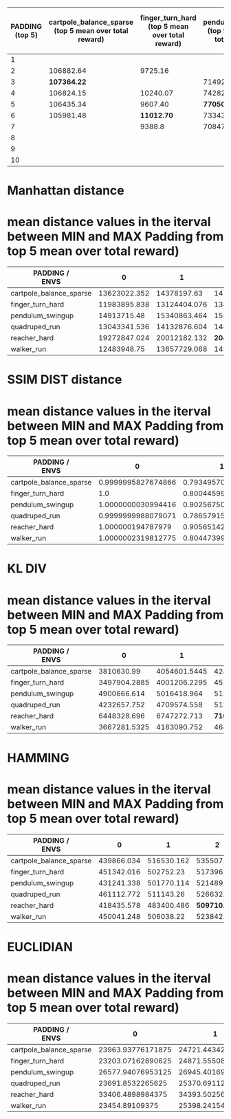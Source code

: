 | PADDING <br/>(top 5) | cartpole_balance_sparse <br/>(top 5 mean over total reward) | finger_turn_hard <br/>(top 5 mean over total reward) | pendulum_swingup <br/>(top 5 mean over total reward) | quadruped_run <br/>(top 5 mean over total reward) | reacher_hard <br/>(top 5 mean over total reward) | walker_run <br/>(top 5 mean over total reward) |
|----------------------|-------------------------------------------------------------|------------------------------------------------------|------------------------------------------------------|---------------------------------------------------|--------------------------------------------------|------------------------------------------------|
| 1                    |                                                             |                                                      |                                                      |                                                   |                                                  |                                                |
| 2                    | 106882.64                                                   | 9725.16                                              |                                                      |                                                   |                                                  |                                                |
| 3                    | **107364.22**                                               |                                                      | 71492.54                                             | 33165.13                                          |                                                  |                                                |
| 4                    | 106824.15                                                   | 10240.07                                             | 74282.47                                             | 33095.36                                          |                                                  | 36696.21                                       |
| 5                    | 106435.34                                                   | 9607.40                                              | **77050.04**                                         | 34528.38                                          |                                                  | **39344.69**                                   |
| 6                    | 105981.48                                                   | **11012.70**                                         | 73343.50                                             |                                                   |                                                  | 38997.98                                       |
| 7                    |                                                             | 9388.8                                               | 70847.77                                             |                                                   |                                                  | 35413.27                                       |
| 8                    |                                                             |                                                      |                                                      | **36329.05**                                      |                                                  | 36184.35                                       |
| 9                    |                                                             |                                                      |                                                      | 32638.14                                          |                                                  |                                                |
| 10                   |                                                             |                                                      |                                                      |                                                   |                                                  |                                                |

# Manhattan distance

# mean distance values in the iterval between MIN and MAX Padding from top 5 mean over total reward)

| PADDING  / <br/>ENVS    | 0            | 1            | 2                | 3                | 4            | 5                | 6                | 7            | 8                | 9            | 10           |
|-------------------------|--------------|--------------|------------------|------------------|--------------|------------------|------------------|--------------|------------------|--------------|--------------|
| cartpole_balance_sparse | 13623022.352 | 14378197.63  | 14741267.806     | **15010075.482** | 15202445.638 | 15402803.442     | 15553931.878     | 15672547.382 | 15833427.346     | 15898059.728 | 15985722.08  |
| finger_turn_hard        | 11983895.838 | 13124404.076 | 13899435.168     | 14619289.944     | 15231475.854 | 15804050.708     | **16306455.986** | 16817855.308 | 17235645.43      | 17630349.462 | 17966009.312 |
| pendulum_swingup        | 14913715.48  | 15340863.464 | 15596291.432     | 15821357.496     | 16011340.762 | **16201986.276** | 16373162.688     | 16529011.39  | 16706731.706     | 16866973.108 | 17030594.464 |
| quadruped_run           | 13043341.536 | 14132876.604 | 14809102.856     | 15303571.89      | 15664876.672 | 15913826.762     | 16143287.342     | 16345406.238 | **16532009.232** | 16655425.632 | 16799336.13  |
| reacher_hard            | 19272847.024 | 20012182.132 | **20479491.288** | 20759578.708     | 20959022.412 | 21140235.812     | 21301314.884     | 21461803.124 | 21622652.688     | 21765215.824 | 21895917.468 |
| walker_run              | 12483948.75  | 13657729.068 | 14321677.454     | 14936651.414     | 15486181.452 | **15962033.146** | 16333748.832     | 16710170.1   | 17057356.008     | 17257944.268 | 17498239.54  |

# SSIM DIST distance

# mean distance values in the iterval between MIN and MAX Padding from top 5 mean over total reward)

| PADDING  / <br/>ENVS    | 0                  | 1                  | 2                      | 3                      | 4                   | 5                      | 6                       | 7                   | 8                      | 9                   | 10                 |
|-------------------------|--------------------|--------------------|------------------------|------------------------|---------------------|------------------------|-------------------------|---------------------|------------------------|---------------------|--------------------|
| cartpole_balance_sparse | 0.9999995827674866 | 0.7934957091808319 | 0.6906039717197419     | **0.6258374986648559** | 0.5880986834168435  | 0.5585771251916886     | 0.542104000210762       | 0.5331846047639847  | 0.5181286771893501     | 0.5157167556285858  | 0.5103219413161277 |
| finger_turn_hard        | 1.0                | 0.800445995092392  | 0.6805139561891556     | 0.5988009808659553     | 0.5479942187666893  | 0.5128868770003319     | **0.48713735908269884** | 0.46358521276712417 | 0.4471208924651146     | 0.43654270845651627 | 0.4245182574391365 |
| pendulum_swingup        | 1.0000000030994416 | 0.9025675065517426 | 0.8347614427804947     | 0.7820015308856965     | 0.7458589091300964  | **0.714268046617508**  | 0.6934143254756927      | 0.6766229724884033  | 0.6589013577699662     | 0.6492074284553527  | 0.6389792143106461 |
| quadruped_run           | 0.9999999988079071 | 0.7865791540145874 | 0.6350819741487503     | 0.5423174982070923     | 0.48647712004184723 | 0.458147910118103      | 0.4364655518531799      | 0.4205310775637627  | **0.4080477197766304** | 0.405221512556076   | 0.3991477360725403 |
| reacher_hard            | 1.000000194787979  | 0.9056514222621918 | **0.8454099801778794** | 0.8035023107528686     | 0.7745804247856141  | 0.7506211931705475     | 0.7313598163127899      | 0.715207754611969   | 0.7011260027885438     | 0.6905512579679489  | 0.6797830729484559 |
| walker_run              | 1.0000002319812775 | 0.804473991394043  | 0.7133002933263779     | 0.6549476925134659     | 0.6149258903264999  | **0.5837171683907509** | 0.5645396784543991      | 0.545196164548397   | 0.531645820915699      | 0.5228010822534561  | 0.5140579162836075 |

# KL DIV

# mean distance values in the iterval between MIN and MAX Padding from top 5 mean over total reward)

| PADDING  / <br/>ENVS    | 0            | 1            | 2               | 3                | 4            | 5               | 6               | 7            | 8              | 9           | 10           |
|-------------------------|--------------|--------------|-----------------|------------------|--------------|-----------------|-----------------|--------------|----------------|-------------|--------------|
| cartpole_balance_sparse | 3810630.99   | 4054601.5445 | 4243366.3895    | **4379685.1645** | 4504358.4585 | 4615591.4345    | 4724008.3365    | 4766988.7775 | 4902292.538    | 4887732.593 | 4973511.6275 |
| finger_turn_hard        | 3497904.2885 | 4001206.2295 | 4526374.8055    | 5059582.219      | 5530328.047  | 5977712.005     | **6367062.217** | 6714337.994  | 7162379.565    | 7400269.459 | 7730446.913  |
| pendulum_swingup        | 4900666.614  | 5016418.964  | 5129894.189     | 5248570.341      | 5345231.96   | **5462020.699** | 5541292.152     | 5644016.675  | 5742104.413    | 5845932.944 | 5937536.465  |
| quadruped_run           | 4232657.752  | 4709574.558  | 5133515.279     | 5479198.223      | 5746450.71   | 5919699.923     | 6094562.918     | 6259223.658  | **6388761.78** | 6496155.705 | 6586038.277  |
| reacher_hard            | 6448328.696  | 6747272.713  | **7105091.832** | 7468691.241      | 7775945.503  | 8064025.41      | 8327139.04      | 8578506.942  | 8842279.087    | 9083912.172 | 9322161.691  |
| walker_run              | 3667281.5325 | 4183090.752  | 4640155.7415    | 5085034.239      | 5531971.364  | **5942705.257** | 6245514.727     | 6602086.908  | 6929245.033    | 7184767.209 | 7380472.508  |

# HAMMING

# mean distance values in the iterval between MIN and MAX Padding from top 5 mean over total reward)

| PADDING  / <br/>ENVS    | 0          | 1          | 2             | 3              | 4          | 5              | 6              | 7          | 8              | 9          | 10         |
|-------------------------|------------|------------|---------------|----------------|------------|----------------|----------------|------------|----------------|------------|------------|
| cartpole_balance_sparse | 439866.034 | 516530.162 | 535507.174    | **543280.868** | 551083.01  | 554965.06      | 555506.574     | 558042.628 | 560179.884     | 558190.818 | 560757.3   |
| finger_turn_hard        | 451342.016 | 502752.23  | 517396.936    | 523653.714     | 530845.262 | 535286.676     | **536632.874** | 540990.346 | 544691.262     | 541980.412 | 545780.352 |
| pendulum_swingup        | 431241.338 | 501770.114 | 521489.702    | 532050.786     | 542848.76  | **548344.808** | 550204.466     | 553720.076 | 556304.254     | 555161.056 | 558101.416 |
| quadruped_run           | 461112.772 | 511143.26  | 526632.71     | 534288.96      | 542345.146 | 544550.178     | 546840.642     | 549876.64  | **551981.616** | 550358.896 | 552843.794 |
| reacher_hard            | 418435.578 | 483400.486 | **509710.84** | 523391.556     | 534858.986 | 541147.358     | 544153.976     | 548893.966 | 551855.674     | 552058.452 | 555200.822 |
| walker_run              | 450041.248 | 506038.22  | 523842.396    | 533228.462     | 542930.664 | **547913.12**  | 549556.794     | 554000.746 | 556455.63      | 554888.398 | 557894.076 |

# EUCLIDIAN

# mean distance values in the iterval between MIN and MAX Padding from top 5 mean over total reward)

| PADDING  / <br/>ENVS    | 0                 | 1                 | 2                 | 3                 | 4                 | 5                    | 6                     | 7                 | 8                    | 9                 | 10                |
|-------------------------|-------------------|-------------------|-------------------|-------------------|-------------------|----------------------|-----------------------|-------------------|----------------------|-------------------|-------------------|
| cartpole_balance_sparse | 23963.93776171875 | 24721.443421875   | **25196.3210234375**  | 25551.3310078125  | 25814.8529140625  | 26079.0833203125     | 26274.86608203125     | 26437.59483203125 | 26645.4848203125     | 26717.37565625    | 26826.686984375   |
| finger_turn_hard        | 23203.07162890625 | 24871.55508203125 | 26514.9030546875  | 28105.41574609375 | 29405.132359375   | 30551.51798828125    | **31501.21598046875** | 32421.2751171875  | 33196.2688515625     | 33847.89227734375 | 34408.636546875   |
| pendulum_swingup        | 26577.94076953125 | 26945.4016953125  | 27272.683078125   | 27570.5265703125  | 27819.9690546875  | **28069.28853125**   | 28292.56314453125     | 28502.5682265625  | 28734.92216015625    | 28959.816171875   | 29185.388234375   |
| quadruped_run           | 23691.8532265625  | 25370.69112890625 | 26766.322421875   | 27820.90580078125 | 28575.44767578125 | 29071.1392890625     | 29536.43020703125     | 29952.8878125     | **30312.9132890625** | 30546.20945703125 | 30817.02744140625 |
| reacher_hard            | 33406.4898984375  | 34393.5025625     | **35157.6318125** | 35586.05625       | 35875.1095859375  | 36124.5002421875     | 36352.144421875       | 36575.5246875     | 36798.69796875       | 36986.6912734375  | 37153.5753828125  |
| walker_run              | 23454.89109375    | 25398.24154296875 | 26951.8523984375  | 28425.48685546875 | 29742.99376171875 | **30828.0275859375** | 31604.10383203125     | 32359.3002265625  | 33038.31190625       | 33411.63062109375 | 33803.42026171875 |
